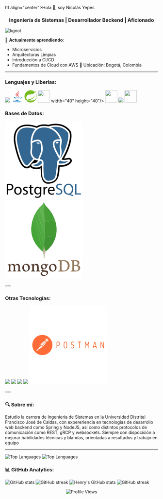 h1 align="center">Hola 👋, soy Nicolás Yepes</h1>
<h3 align="center">Ingeniería de Sistemas | Desarrollador Backend | Aficionado </h3>

<p align="left"> <img src="https://komarev.com/ghpvc/?username=niyepes&label=Profile%20views&color=0e75b6&style=flat" alt="kgnot" /> </p>

🌱 **Actualmente aprendiendo**:
- Microservicios
- Arquitecturas Limpias
- Introducción a CI/CD
- Fundamentos de Cloud con AWS
🏡 Ubicación: Bogotá, Colombia  

---

<h3 align="left">Lenguajes y Liberías:</h3>
<p align="left">
  <img src="https://img.shields.io/badge/HTML5-E34F26?style=for-the-badge&logo=html5&logoColor=white width="40" height="40"/>
  <img src="https://raw.githubusercontent.com/devicons/devicon/master/icons/java/java-original.svg" alt="java" width="40" height="40"/>
  <img src="https://raw.githubusercontent.com/devicons/devicon/master/icons/spring/spring-original.svg" alt="spring-boot" width="40" height="40"/> 
  <img src= https://img.shields.io/badge/Hibernate-59666C?style=for-the-badge&logo=hibernate&logoColor=white" width="40" height="40"/>
   width="40" height="40"/>
    <img src=https://img.shields.io/badge/JUnit-25A162?style=for-the-badge&logo=junit5&logoColor=white width="40" height="40"/>
    <img src="https://img.shields.io/badge/Node.js-43853D?style=for-the-badge&logo=node.js&logoColor=white width="40" height="40"/>
    <img src=https://img.shields.io/badge/Jest-C21325?style=for-the-badge&logo=jest&logoColor=white width="40" height="40"/>
</p>

<h3 align="left">Bases de Datos:</h3>
<p align="left">
  <img src="https://raw.githubusercontent.com/devicons/devicon/master/icons/postgresql/postgresql-original-wordmark.svg" alt="postgresql"/>
  <img src="https://raw.githubusercontent.com/devicons/devicon/master/icons/mongodb/mongodb-original-wordmark.svg" alt="mongodb"/>
    </p>
---

<h3 align="left">Otras Tecnologías:</h3>
<p align="left">
  <img src=https://img.shields.io/badge/Git-F05032?style=for-the-badge&logo=git&logoColor=white"/>
  <img src=https://img.shields.io/badge/Docker-2496ED?style=for-the-badge&logo=docker&logoColor=white"/>
  <img src="https://img.shields.io/badge/Maven-C71A36?style=for-the-badge&logo=apache-maven&logoColor=white"/>
  <img src="https://img.shields.io/badge/npm-CB3837?style=for-the-badge&logo=npm&logoColor=white"/>
  <img src="https://raw.githubusercontent.com/devicons/devicon/master/icons/postman/postman-original-wordmark.svg" alt="postman"/>
    
</p>
---
<h3 align="left">🔍 Sobre mí:</h3>

Estudio la carrera de Ingeniería de Sistemas en la Universidad Distrital Francisco José de Caldas, con expereriencia en tecnologías de desarrollo web backend como Spring y NodeJS, así como distintos protocolos de comunicación como REST, gRCP y websockets. Siempre con dispocisión a mejorar habilidades técnicas y blandas, orientadas a resultados y trabajo en equipo

---

<p align="left">
  <img src="https://github-readme-stats.vercel.app/api/top-langs/?username=niyepes&layout=compact&theme=radical" alt="Top Languages" width="48%" />
  <img src="https://github-readme-stats.vercel.app/api/top-langs/?username=niyepes&layout=compact&theme=radical" alt="Top Languages" width="48%" />
</p>

<h3 align="left">📊 GitHub Analytics:</h3>
<p align="left">
  <img src="https://github-readme-stats.vercel.app/api?username=niyepes&show_icons=true&theme=radical" alt="GitHub stats" width="48%" />
  <img src="https://github-readme-streak-stats.herokuapp.com/?user=niyepes&theme=radical" alt="GitHub streak" width="48%" />
  <img src="https://github-readme-stats.vercel.app/api?username=niyepes&show_icons=true&theme=radical" alt="Henry's GitHub stats" width="48%" />
  <img src="https://github-readme-streak-stats.herokuapp.com/?user=niyepes&theme=radical" alt="GitHub streak" width="48%" />
</p>

<div align="center">
  <img src="https://komarev.com/ghpvc/?username=niyepes&style=flat-square&color=blue" alt="Profile Views"/>
</div>
<div align="center">
